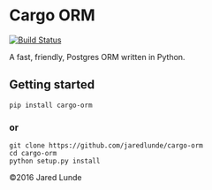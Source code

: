 # Cargo ORM
[![Build Status](https://travis-ci.org/jaredlunde/cargo-orm.svg?branch=dev)](https://travis-ci.org/jaredlunde/cargo-orm)

A fast, friendly, Postgres ORM written in Python.


## Getting started
`pip install cargo-orm`

### or

```shell
git clone https://github.com/jaredlunde/cargo-orm
cd cargo-orm
python setup.py install
```


©2016 Jared Lunde
